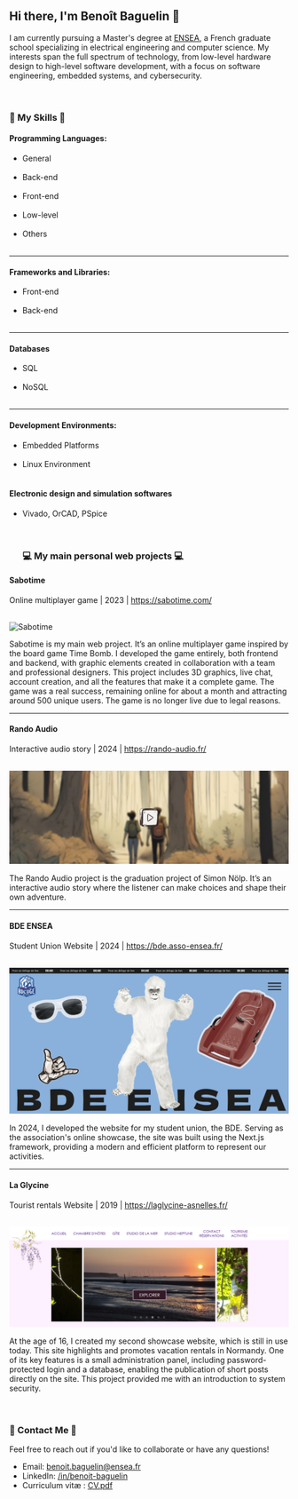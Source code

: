 <h2 id="hi-there-i-m-beno-t-baguelin-">Hi there, I&#39;m Benoît Baguelin 👋</h2>
<p>I am currently pursuing a Master&#39;s degree at <a href="https://ensea.fr/">ENSEA</a>, a French graduate school specializing in electrical engineering and computer science. My interests span the full spectrum of technology, from low-level hardware design to high-level software development, with a focus on software engineering, embedded systems, and cybersecurity.
<br/><br/><br/>
</p>
<h3 id="-my-skills-"><strong>🚀 My Skills 🚀</strong></h3>
<h4 id="-programming-languages-"><strong>Programming Languages:</strong></h4>
<ul>
   <li>General<br><img src="https://img.shields.io/badge/Python-FFD43B?style=for-the-badge&amp;logo=python&amp;logoColor=blue" alt=""> <img src="https://img.shields.io/badge/Java-BC0B19?style=for-the-badge" alt=""> <img src="https://img.shields.io/badge/Ocaml-EC6813?style=for-the-badge&amp;logo=Ocaml&amp;logoColor=white" alt=""></li>
   <li>Back-end<br><img src="https://img.shields.io/badge/Node%20js-339933?style=for-the-badge&amp;logo=nodedotjs&amp;logoColor=white" alt=""> <img src="https://img.shields.io/badge/PHP-777BB4?style=for-the-badge&amp;logo=php&amp;logoColor=white" alt=""> </li>
   <li>Front-end<br><img src="https://img.shields.io/badge/HTML5-E34F26?style=for-the-badge&amp;logo=html5&amp;logoColor=white" alt=""> <img src="https://img.shields.io/badge/CSS3-1572B6?style=for-the-badge&amp;logo=css3&amp;logoColor=white" alt=""> <img src="https://img.shields.io/badge/JavaScript-323330?style=for-the-badge&amp;logo=javascript&amp;logoColor=F7DF1E" alt=""></li>
   <li>Low-level<br><img src="https://img.shields.io/badge/C-00599C?style=for-the-badge&amp;logo=c&amp;logoColor=white" alt=""> <img src="https://img.shields.io/badge/VHDL-33ff330?style=for-the-badge" alt=""> <img src="https://img.shields.io/badge/ASM-000?style=for-the-badge" alt=""></li>
   <li>Others<br><img src="https://img.shields.io/badge/Shell_Script-121011?style=for-the-badge&amp;logo=gnu-bash&amp;logoColor=white" alt=""> <img src="https://img.shields.io/badge/Matlab-ac2400?style=for-the-badge" alt=""></li>
</ul>
<hr>
<h4 id="-frameworks-and-libraries-"><strong>Frameworks and Libraries:</strong></h4>
<ul>
   <li>Front-end<br><img src="https://img.shields.io/badge/React-20232A?style=for-the-badge&amp;logo=react&amp;logoColor=61DAFB" alt=""> <img src="https://img.shields.io/badge/React_Native-20232A?style=for-the-badge&amp;logo=react&amp;logoColor=61DAF" alt=""> <img src="https://img.shields.io/badge/Expo-1B1F23?style=for-the-badge&amp;logo=expo&amp;logoColor=white" alt=""> <img src="https://img.shields.io/badge/jQuery-0769AD?style=for-the-badge&amp;logo=jquery&amp;logoColor=white" alt="">
      <img src="https://img.shields.io/badge/Sass-CC6699?style=for-the-badge&amp;logo=sass&amp;logoColor=white" alt=""> <img src="https://img.shields.io/badge/Bootstrap-563D7C?style=for-the-badge&amp;logo=bootstrap&amp;logoColor=white" alt=""> <img src="https://img.shields.io/badge/ThreeJs-black?style=for-the-badge&amp;logo=three.js&amp;logoColor=white" alt=""> <img src="https://img.shields.io/badge/GSAP-93CF2B?style=for-the-badge&amp;logo=greensock&amp;logoColor=white" alt="">
   </li>
   <li>Back-end<br><img src="https://img.shields.io/badge/next%20js-000000?style=for-the-badge&amp;logo=nextdotjs&amp;logoColor=white" alt=""> <img src="https://img.shields.io/badge/Express%20js-000000?style=for-the-badge&amp;logo=express&amp;logoColor=white" alt=""> <img src="https://img.shields.io/badge/Flask-000000?style=for-the-badge&amp;logo=flask&amp;logoColor=white" alt=""></li>
</ul>
<hr>
<h4 id="databases">Databases</h4>
<ul>
   <li>SQL<br><img src="https://img.shields.io/badge/MySQL-005C84?style=for-the-badge&amp;logo=mysql&amp;logoColor=white" alt=""> <img src="https://img.shields.io/badge/MariaDB-003545?style=for-the-badge&amp;logo=mariadb&amp;logoColor=white" alt=""> <img src="https://img.shields.io/badge/Sqlite-003B57?style=for-the-badge&amp;logo=sqlite&amp;logoColor=white" alt=""></li>
   <li>NoSQL<br><img src="https://img.shields.io/badge/MongoDB-4EA94B?style=for-the-badge&amp;logo=mongodb&amp;logoColor=white" alt=""> <img src="https://img.shields.io/badge/redis-%23DD0031.svg?&amp;style=for-the-badge&amp;logo=redis&amp;logoColor=white" alt=""> <img src="https://img.shields.io/badge/firebase-ffca28?style=for-the-badge&amp;logo=firebase&amp;logoColor=black" alt=""></li>
</ul>
<hr>
<h4 id="-development-environments-"><strong>Development Environments:</strong></h4>
<ul>
   <li>Embedded Platforms<br><img src="https://img.shields.io/badge/Arduino-00979D?style=for-the-badge&amp;logo=Arduino&amp;logoColor=white" alt=""> <img src="https://img.shields.io/badge/STM32-03234B?style=for-the-badge&amp;logo=stmicroelectronics&amp;logoColor=white" alt=""> <img src="https://img.shields.io/badge/Raspberry%20Pi-A22846?style=for-the-badge&amp;logo=Raspberry%20Pi&amp;logoColor=white" alt=""></li>
   <li>Linux Environment<br><img src="https://img.shields.io/badge/Debian-A81D33?style=for-the-badge&amp;logo=debian&amp;logoColor=white" alt=""> <img src="https://img.shields.io/badge/Ubuntu-E95420?style=for-the-badge&amp;logo=ubuntu&amp;logoColor=white" alt=""> <img src="https://img.shields.io/badge/Kali_Linux-557C94?style=for-the-badge&amp;logo=kali-linux&amp;logoColor=white" alt=""></li>
</ul>
<h4 id="electronic-design-and-simulation-softwares">Electronic design and simulation softwares</h4>
<ul>
   <li>
      Vivado, OrCAD, PSpice
      <br/><br/><br/>
      <h3 id="-my-main-personal-web-projects-"><strong>💻 My main personal web projects 💻</strong></h3>
   </li>
</ul>
<h4 id="-sabotime-"><strong>Sabotime</strong></h4>
<p>Online multiplayer game | 2023 | <a href="https://sabotime.com/">https://sabotime.com/</a><br><img src="https://img.shields.io/badge/React-20232A?style=for-the-badge&amp;logo=react&amp;logoColor=61DAFB" alt=""> <img src="https://img.shields.io/badge/ThreeJs-black?style=for-the-badge&amp;logo=three.js&amp;logoColor=white" alt=""> <img src="https://img.shields.io/badge/MongoDB-4EA94B?style=for-the-badge&amp;logo=mongodb&amp;logoColor=white" alt=""> <img src="https://img.shields.io/badge/redis-%23DD0031.svg?&amp;style=for-the-badge&amp;logo=redis&amp;logoColor=white" alt=""> <img src="https://img.shields.io/badge/Express%20js-000000?style=for-the-badge&amp;logo=express&amp;logoColor=white" alt=""> <img src="https://img.shields.io/badge/Socket.io-010101?&amp;style=for-the-badge&amp;logo=Socket.io&amp;logoColor=white" alt=""></p>
<p><img src="./img/sabotime.png" alt="Sabotime"></p>
<p>Sabotime is my main web project. It’s an online multiplayer game inspired by the board game Time Bomb. I developed the game entirely, both frontend and backend, with graphic elements created in collaboration with a team and professional designers. This project includes 3D graphics, live chat, account creation, and all the features that make it a complete game. The game was a real success, remaining online for about a month and attracting around 500 unique users. The game is no longer live due to legal reasons.</p>
<hr>
<h4 id="-rando-audio-"><strong>Rando Audio</strong></h4>
<p>Interactive audio story | 2024 | <a href="https://rando-audio.fr/">https://rando-audio.fr/</a><br><img src="https://img.shields.io/badge/HTML5-E34F26?style=for-the-badge&amp;logo=html5&amp;logoColor=white" alt=""> <img src="https://img.shields.io/badge/CSS3-1572B6?style=for-the-badge&amp;logo=css3&amp;logoColor=white" alt=""> <img src="https://img.shields.io/badge/JavaScript-323330?style=for-the-badge&amp;logo=javascript&amp;logoColor=F7DF1E" alt=""> <img src="https://img.shields.io/badge/FMOD-000?style=for-the-badge&amp;logo=fmod&amp;logoColor=white" alt=""></p>
<p><img src="./img/rando-audio.png" alt="Rando audio"></p>
<p>The Rando Audio project is the graduation project of Simon Nölp. It’s an interactive audio story where the listener can make choices and shape their own adventure.</p>
<hr>
<h4 id="-bde-ensea-"><strong>BDE ENSEA</strong></h4>
<p>Student Union Website | 2024 | <a href="https://bde.asso-ensea.fr/">https://bde.asso-ensea.fr/</a><br><img src="https://img.shields.io/badge/next%20js-000000?style=for-the-badge&amp;logo=nextdotjs&amp;logoColor=white" alt=""> <img src="https://img.shields.io/badge/GSAP-93CF2B?style=for-the-badge&amp;logo=greensock&amp;logoColor=white" alt=""></p>
<p><img src="./img/bde.png" alt="BDE ENSEA">  </p>
<p>In 2024, I developed the website for my student union, the BDE. Serving as the association&#39;s online showcase, the site was built using the Next.js framework, providing a modern and efficient platform to represent our activities.</p>
<hr>
<h4 id="-la-glycine-"><strong>La Glycine</strong></h4>
<p>Tourist rentals Website | 2019 | <a href="https://laglycine-asnelles.fr/">https://laglycine-asnelles.fr/</a><br><img src="https://img.shields.io/badge/HTML5-E34F26?style=for-the-badge&amp;logo=html5&amp;logoColor=white" alt=""> <img src="https://img.shields.io/badge/CSS3-1572B6?style=for-the-badge&amp;logo=css3&amp;logoColor=white" alt=""> <img src="https://img.shields.io/badge/JavaScript-323330?style=for-the-badge&amp;logo=javascript&amp;logoColor=F7DF1E" alt=""> <img src="https://img.shields.io/badge/PHP-777BB4?style=for-the-badge&amp;logo=php&amp;logoColor=white" alt=""> <img src="https://img.shields.io/badge/MySQL-005C84?style=for-the-badge&amp;logo=mysql&amp;logoColor=white" alt=""></p>
<p><img src="./img/laglycine.png" alt="La Glycine"></p>
<p>At the age of 16, I created my second showcase website, which is still in use today. This site highlights and promotes vacation rentals in Normandy. One of its key features is a small administration panel, including password-protected login and a database, enabling the publication of short posts directly on the site. This project provided me with an introduction to system security.
   <br/><br/><br/>
</p>
<h3 id="-contact-me-"><strong>📧 Contact Me 📧</strong></h3>
<p>Feel free to reach out if you&#39;d like to collaborate or have any questions!</p>
<ul>
   <li>Email: <a href="mailto:benoit.baguelin@ensea.fr">benoit.baguelin@ensea.fr</a></li>
   <li>LinkedIn: <a href="https://www.linkedin.com/in/benoit-baguelin/">/in/benoit-baguelin</a></li>
   <li>Curriculum vitæ : <a href="./CV%20STAGE%202025%20FR.pdf">CV.pdf</a></li>
</ul>
